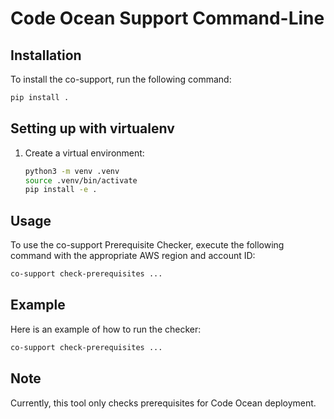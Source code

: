# Code Ocean Support Command-Line

## Installation

To install the co-support, run the following command:

```bash
pip install .
```

## Setting up with virtualenv

1. Create a virtual environment:
    ```sh
    python3 -m venv .venv
    source .venv/bin/activate
    pip install -e .
    ```

## Usage

To use the co-support Prerequisite Checker, execute the following command with the appropriate AWS region and account ID:

```bash
co-support check-prerequisites ...
```

## Example

Here is an example of how to run the checker:

```bash
co-support check-prerequisites ...
```

## Note

Currently, this tool only checks prerequisites for Code Ocean deployment.
